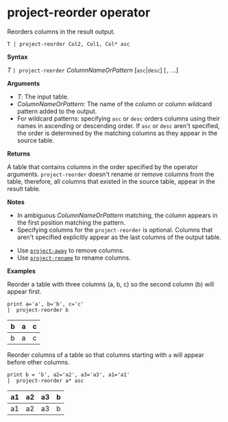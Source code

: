 # project-reorder operator

Reorders columns in the result output.

```
T | project-reorder Col2, Col1, Col* asc
```

**Syntax**

*T* `| project-reorder` *ColumnNameOrPattern* [`asc`|`desc`] [`,` ...]

**Arguments**

* *T*: The input table.
* *ColumnNameOrPattern:* The name of the column or column wildcard pattern added to the output.
* For wildcard patterns: specifying `asc` or `desc` orders columns using their names in ascending or descending order. If `asc` or `desc` aren't specified, the order is determined by the matching columns as they appear in the source table.

**Returns**

A table that contains columns in the order specified by the operator arguments. `project-reorder` doesn't rename or remove columns from the table, therefore, all columns that existed in the source table, appear in the result table.

**Notes**

- In ambiguous *ColumnNameOrPattern* matching, the column appears in the first position matching the pattern.
- Specifying columns for the `project-reorder` is optional. Columns that aren't specified explicitly appear as the last columns of the output table.

* Use [`project-away`](projectawayoperator.md) to remove columns.
* Use [`project-rename`](projectrenameoperator.md) to rename columns.


**Examples**

Reorder a table with three columns (a, b, c) so the second column (b) will appear first.

<!-- csl: https://help.kusto.windows.net/Samples -->
```
print a='a', b='b', c='c'
|  project-reorder b
```

|b|a|c|
|---|---|---|
|b|a|c|

Reorder columns of a table so that columns starting with `a` will appear before other columns.

<!-- csl: https://help.kusto.windows.net/Samples -->
```
print b = 'b', a2='a2', a3='a3', a1='a1'
|  project-reorder a* asc
```

|a1|a2|a3|b|
|---|---|---|---|
|a1|a2|a3|b|
